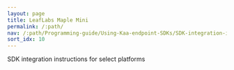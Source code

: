 ```yaml
---
layout: page
title: LeafLabs Maple Mini
permalink: /:path/
nav: /:path/Programming-guide/Using-Kaa-endpoint-SDKs/SDK-integration-instructions/SDK-LeafLabs
sort_idx: 10
---
```


SDK integration instructions for select platforms